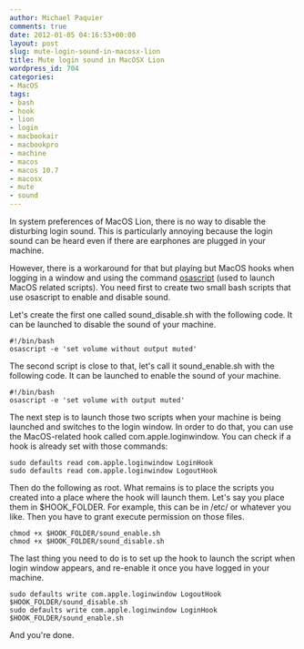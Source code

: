 ```yaml
---
author: Michael Paquier
comments: true
date: 2012-01-05 04:16:53+00:00
layout: post
slug: mute-login-sound-in-macosx-lion
title: Mute login sound in MacOSX Lion
wordpress_id: 704
categories:
- MacOS
tags:
- bash
- hook
- lion
- login
- macbookair
- macbookpro
- machine
- macos
- macos 10.7
- macosx
- mute
- sound
---
```


In system preferences of MacOS Lion, there is no way to disable the disturbing login sound.
This is particularly annoying because the login sound can be heard even if there are earphones are plugged in your machine.

However, there is a workaround for that but playing but MacOS hooks when logging in a window and using the command [osascript](http://developer.apple.com/library/mac/#documentation/Darwin/Reference/ManPages/man1/osascript.1.html) (used to launch MacOS related scripts).
You need first to create two small bash scripts that use osascript to enable and disable sound.

Let's create the first one called sound_disable.sh with the following code. It can be launched to disable the sound of your machine.

    #!/bin/bash
    osascript -e 'set volume without output muted'

The second script is close to that, let's call it sound_enable.sh with the following code. It can be launched to enable the sound of your machine.

    #!/bin/bash
    osascript -e 'set volume with output muted'

The next step is to launch those two scripts when your machine is being launched and switches to the login window. In order to do that, you can use the MacOS-related hook called com.apple.loginwindow. You can check if a hook is already set with those commands:

    sudo defaults read com.apple.loginwindow LoginHook
    sudo defaults read com.apple.loginwindow LogoutHook

Then do the following as root. What remains is to place the scripts you created into a place where the hook will launch them.  Let's say you place them in $HOOK_FOLDER. For example, this can be in /etc/ or whatever you like. Then you have to grant execute permission on those files.

    chmod +x $HOOK_FOLDER/sound_enable.sh
    chmod +x $HOOK_FOLDER/sound_disable.sh

The last thing you need to do is to set up the hook to launch the script when login window appears, and re-enable it once you have logged in your machine.

    sudo defaults write com.apple.loginwindow LogoutHook $HOOK_FOLDER/sound_disable.sh
    sudo defaults write com.apple.loginwindow LoginHook $HOOK_FOLDER/sound_enable.sh

And you're done.
